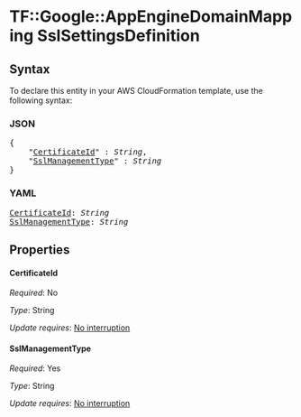 # TF::Google::AppEngineDomainMapping SslSettingsDefinition

## Syntax

To declare this entity in your AWS CloudFormation template, use the following syntax:

### JSON

<pre>
{
    "<a href="#certificateid" title="CertificateId">CertificateId</a>" : <i>String</i>,
    "<a href="#sslmanagementtype" title="SslManagementType">SslManagementType</a>" : <i>String</i>
}
</pre>

### YAML

<pre>
<a href="#certificateid" title="CertificateId">CertificateId</a>: <i>String</i>
<a href="#sslmanagementtype" title="SslManagementType">SslManagementType</a>: <i>String</i>
</pre>

## Properties

#### CertificateId

_Required_: No

_Type_: String

_Update requires_: [No interruption](https://docs.aws.amazon.com/AWSCloudFormation/latest/UserGuide/using-cfn-updating-stacks-update-behaviors.html#update-no-interrupt)

#### SslManagementType

_Required_: Yes

_Type_: String

_Update requires_: [No interruption](https://docs.aws.amazon.com/AWSCloudFormation/latest/UserGuide/using-cfn-updating-stacks-update-behaviors.html#update-no-interrupt)

